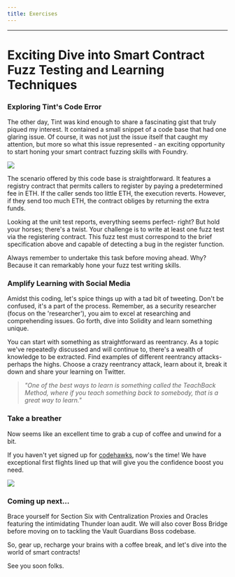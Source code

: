 ```yaml
---
title: Exercises
---
```




---

# Exciting Dive into Smart Contract Fuzz Testing and Learning Techniques

### Exploring Tint's Code Error

The other day, Tint was kind enough to share a fascinating gist that truly piqued my interest. It contained a small snippet of a code base that had one glaring issue. Of course, it was not just the issue itself that caught my attention, but more so what this issue represented - an exciting opportunity to start honing your smart contract fuzzing skills with Foundry.

![](https://cdn.videotap.com/cVgMHZy43EUCFjsPdVYm-15.24.png)

The scenario offered by this code base is straightforward. It features a registry contract that permits callers to register by paying a predetermined fee in ETH. If the caller sends too little ETH, the execution reverts. However, if they send too much ETH, the contract obliges by returning the extra funds.

Looking at the unit test reports, everything seems perfect- right? But hold your horses; there's a twist. Your challenge is to write at least one fuzz test via the registering contract. This fuzz test must correspond to the brief specification above and capable of detecting a bug in the register function.

Always remember to undertake this task before moving ahead. Why? Because it can remarkably hone your fuzz test writing skills.

### Amplify Learning with Social Media

Amidst this coding, let's spice things up with a tad bit of tweeting. Don't be confused, it's a part of the process. Remember, as a security researcher (focus on the 'researcher'), you aim to excel at researching and comprehending issues. Go forth, dive into Solidity and learn something unique.

You can start with something as straightforward as reentrancy. As a topic we've repeatedly discussed and will continue to, there's a wealth of knowledge to be extracted. Find examples of different reentrancy attacks- perhaps the highs. Choose a crazy reentrancy attack, learn about it, break it down and share your learning on Twitter.

> _"One of the best ways to learn is something called the TeachBack Method, where if you teach something back to somebody, that is a great way to learn."_

### Take a breather

Now seems like an excellent time to grab a cup of coffee and unwind for a bit.

If you haven't yet signed up for [codehawks](https://codehawks.com), now's the time! We have exceptional first flights lined up that will give you the confidence boost you need.

![](https://cdn.videotap.com/08R5XEP6FtKgKciMJKrm-101.6.png)

### Coming up next...

Brace yourself for Section Six with Centralization Proxies and Oracles featuring the intimidating Thunder loan audit. We will also cover Boss Bridge before moving on to tackling the Vault Guardians Boss codebase.

So, gear up, recharge your brains with a coffee break, and let's dive into the world of smart contracts!

See you soon folks.
